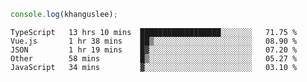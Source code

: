 ```js
console.log(khanguslee);
```

<!--START_SECTION:waka-->
```text
TypeScript   13 hrs 10 mins  ██████████████████░░░░░░░   71.75 % 
Vue.js       1 hr 38 mins    ██▒░░░░░░░░░░░░░░░░░░░░░░   08.90 % 
JSON         1 hr 19 mins    █▓░░░░░░░░░░░░░░░░░░░░░░░   07.20 % 
Other        58 mins         █▒░░░░░░░░░░░░░░░░░░░░░░░   05.27 % 
JavaScript   34 mins         ▓░░░░░░░░░░░░░░░░░░░░░░░░   03.10 % 
```
<!--END_SECTION:waka-->

<!--
**khanguslee/khanguslee** is a ✨ _special_ ✨ repository because its `README.md` (this file) appears on your GitHub profile.

Here are some ideas to get you started:

- 🔭 I’m currently working on ...
- 🌱 I’m currently learning ...
- 👯 I’m looking to collaborate on ...
- 🤔 I’m looking for help with ...
- 💬 Ask me about ...
- 📫 How to reach me: ...
- 😄 Pronouns: ...
- ⚡ Fun fact: ...
-->
